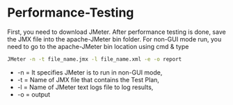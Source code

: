 # Performance-Testing

First, you need to download JMeter. After performance testing is done, save the JMX file into the apache-JMeter bin folder. For non-GUI mode run, you need to go to the apache-JMeter bin location using cmd & type 

```sh
JMeter -n -t file_name.jmx -l file_name.xml -e -o report 
```

- -n = It specifies JMeter is to run in non-GUI mode, 
- -t = Name of JMX file that contains the Test Plan, 
- -l = Name of JMeter text logs file to log results, 
- -o = output
 
